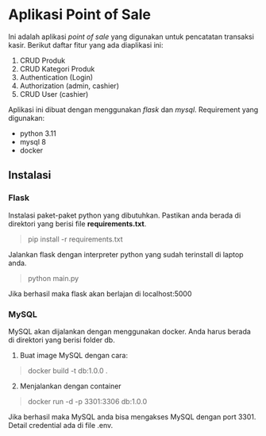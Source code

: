 # Aplikasi Point of Sale

Ini adalah aplikasi _point of sale_ yang digunakan untuk pencatatan transaksi kasir. Berikut daftar fitur yang ada
diaplikasi ini:

1. CRUD Produk
2. CRUD Kategori Produk
3. Authentication (Login)
4. Authorization (admin, cashier)
5. CRUD User (cashier)

Aplikasi ini dibuat dengan menggunakan _flask_ dan _mysql_. Requirement yang digunakan:

* python 3.11
* mysql 8
* docker

## Instalasi

### Flask

Instalasi paket-paket python yang dibutuhkan.
Pastikan anda berada di direktori yang berisi file **requirements.txt**.
> pip install -r requirements.txt

Jalankan flask dengan interpreter python yang sudah terinstall di laptop anda.
> python main.py

Jika berhasil maka flask akan berlajan di localhost:5000

### MySQL

MySQL akan dijalankan dengan menggunakan docker. Anda harus berada di direktori yang berisi folder db.

1. Buat image MySQL dengan cara:

> docker build -t db:1.0.0 .

2. Menjalankan dengan container

> docker run -d -p 3301:3306 db:1.0.0

Jika berhasil maka MySQL anda bisa mengakses MySQL dengan port 3301. Detail credential ada di file .env.